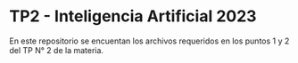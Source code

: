 # TP2 - Inteligencia Artificial 2023

En este repositorio se encuentan los archivos requeridos en los puntos 1 y 2 del TP N° 2 de la materia.
